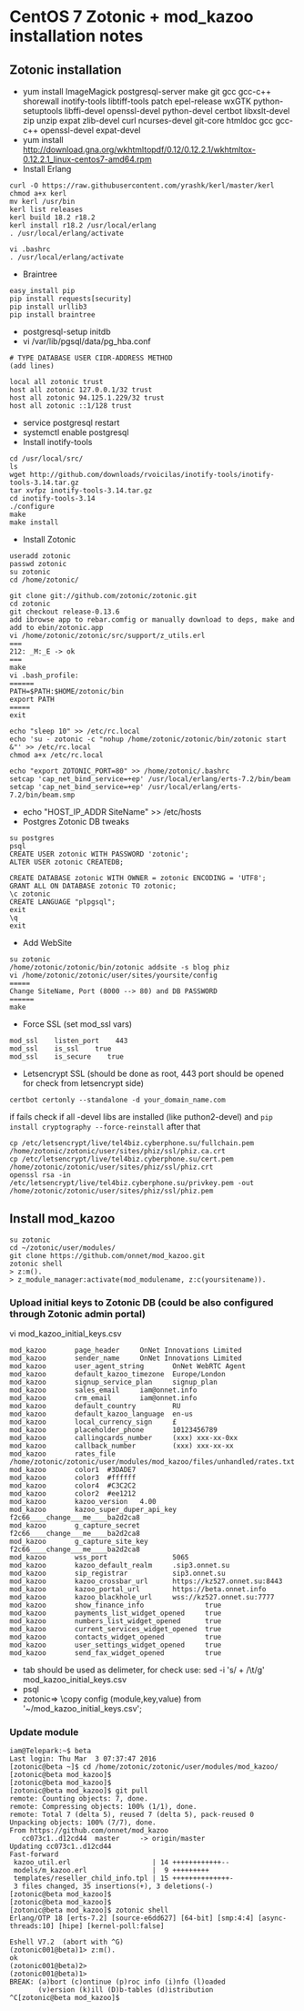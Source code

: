 # CentOS 7 Zotonic + mod_kazoo installation notes

## Zotonic installation

- yum install ImageMagick postgresql-server make git gcc gcc-c++ shorewall inotify-tools libtiff-tools patch epel-release wxGTK python-setuptools libffi-devel openssl-devel python-devel certbot libxslt-devel zip unzip expat zlib-devel curl ncurses-devel git-core htmldoc gcc gcc-c++ openssl-devel expat-devel
- yum install  http://download.gna.org/wkhtmltopdf/0.12/0.12.2.1/wkhtmltox-0.12.2.1_linux-centos7-amd64.rpm
- Install Erlang
```
curl -O https://raw.githubusercontent.com/yrashk/kerl/master/kerl
chmod a+x kerl
mv kerl /usr/bin
kerl list releases
kerl build 18.2 r18.2
kerl install r18.2 /usr/local/erlang
. /usr/local/erlang/activate

vi .bashrc
. /usr/local/erlang/activate
```
- Braintree
```
easy_install pip
pip install requests[security]
pip install urllib3
pip install braintree
```
- postgresql-setup initdb
- vi /var/lib/pgsql/data/pg_hba.conf
```
# TYPE DATABASE USER CIDR-ADDRESS METHOD
(add lines)

local all zotonic trust
host all zotonic 127.0.0.1/32 trust
host all zotonic 94.125.1.229/32 trust
host all zotonic ::1/128 trust
```
- service postgresql restart
- systemctl enable postgresql
- Install inotify-tools
```
cd /usr/local/src/
ls
wget http://github.com/downloads/rvoicilas/inotify-tools/inotify-tools-3.14.tar.gz
tar xvfpz inotify-tools-3.14.tar.gz 
cd inotify-tools-3.14
./configure 
make
make install
```
- Install Zotonic
```
useradd zotonic 
passwd zotonic 
su zotonic 
cd /home/zotonic/ 

git clone git://github.com/zotonic/zotonic.git 
cd zotonic 
git checkout release-0.13.6 
add ibrowse app to rebar.comfig or manually download to deps, make and add to ebin/zotonic.app
vi /home/zotonic/zotonic/src/support/z_utils.erl
===
212: _M:_E -> ok
===
make 
vi .bash_profile:
======
PATH=$PATH:$HOME/zotonic/bin
export PATH
=====
exit

echo "sleep 10" >> /etc/rc.local 
echo 'su - zotonic -c "nohup /home/zotonic/zotonic/bin/zotonic start &"' >> /etc/rc.local 
chmod a+x /etc/rc.local

echo "export ZOTONIC_PORT=80" >> /home/zotonic/.bashrc 
setcap 'cap_net_bind_service=+ep' /usr/local/erlang/erts-7.2/bin/beam
setcap 'cap_net_bind_service=+ep' /usr/local/erlang/erts-7.2/bin/beam.smp
```
- echo "HOST_IP_ADDR    SiteName" >> /etc/hosts
- Postgres Zotonic DB tweaks
```
su postgres 
psql 
CREATE USER zotonic WITH PASSWORD 'zotonic'; 
ALTER USER zotonic CREATEDB; 

CREATE DATABASE zotonic WITH OWNER = zotonic ENCODING = 'UTF8'; 
GRANT ALL ON DATABASE zotonic TO zotonic; 
\c zotonic 
CREATE LANGUAGE "plpgsql"; 
exit
\q
exit
```
- Add WebSite
```
su zotonic 
/home/zotonic/zotonic/bin/zotonic addsite -s blog phiz 
vi /home/zotonic/zotonic/user/sites/yoursite/config 
=====
Change SiteName, Port (8000 --> 80) and DB PASSWORD 
======
make 
```
- Force SSL (set mod_ssl vars)
```
mod_ssl    listen_port    443 
mod_ssl    is_ssl    true 
mod_ssl    is_secure    true 
```
- Letsencrypt SSL (should be done as root, 443 port should be opened for check from letsencrypt side)

`certbot certonly --standalone -d your_domain_name.com`

if fails check if all -devel libs are installed (like puthon2-devel)
and `pip install cryptography --force-reinstall` after that

```
cp /etc/letsencrypt/live/tel4biz.cyberphone.su/fullchain.pem /home/zotonic/zotonic/user/sites/phiz/ssl/phiz.ca.crt
cp /etc/letsencrypt/live/tel4biz.cyberphone.su/cert.pem /home/zotonic/zotonic/user/sites/phiz/ssl/phiz.crt
openssl rsa -in /etc/letsencrypt/live/tel4biz.cyberphone.su/privkey.pem -out /home/zotonic/zotonic/user/sites/phiz/ssl/phiz.pem
```

## Install mod_kazoo
```
su zotonic
cd ~/zotonic/user/modules/
git clone https://github.com/onnet/mod_kazoo.git
zotonic shell
> z:m().
> z_module_manager:activate(mod_modulename, z:c(yoursitename)).
```
### Upload initial keys to Zotonic DB (could be also configured through Zotonic admin portal)

vi mod_kazoo_initial_keys.csv
```
mod_kazoo       page_header     OnNet Innovations Limited
mod_kazoo       sender_name     OnNet Innovations Limited
mod_kazoo       user_agent_string       OnNet WebRTC Agent
mod_kazoo       default_kazoo_timezone  Europe/London
mod_kazoo       signup_service_plan     signup_plan
mod_kazoo       sales_email     iam@onnet.info
mod_kazoo       crm_email       iam@onnet.info
mod_kazoo       default_country         RU
mod_kazoo       default_kazoo_language  en-us
mod_kazoo       local_currency_sign     £
mod_kazoo       placeholder_phone       10123456789
mod_kazoo       callingcards_number     (xxx) xxx-xx-0xx
mod_kazoo       callback_number         (xxx) xxx-xx-xx
mod_kazoo       rates_file      /home/zotonic/zotonic/user/modules/mod_kazoo/files/unhandled/rates.txt
mod_kazoo       color1  #3DADE7
mod_kazoo       color3  #ffffff
mod_kazoo       color4  #C3C2C2
mod_kazoo       color2  #ee1212
mod_kazoo       kazoo_version   4.00
mod_kazoo       kazoo_super_duper_api_key       f2c66____change___me____ba2d2ca8
mod_kazoo       g_capture_secret        f2c66____change___me____ba2d2ca8
mod_kazoo       g_capture_site_key      f2c66____change___me____ba2d2ca8
mod_kazoo       wss_port                5065
mod_kazoo       kazoo_default_realm     .sip3.onnet.su
mod_kazoo       sip_registrar           sip3.onnet.su
mod_kazoo       kazoo_crossbar_url      https://kz527.onnet.su:8443
mod_kazoo       kazoo_portal_url        https://beta.onnet.info
mod_kazoo       kazoo_blackhole_url     wss://kz527.onnet.su:7777
mod_kazoo       show_finance_info               true
mod_kazoo       payments_list_widget_opened     true
mod_kazoo       numbers_list_widget_opened      true
mod_kazoo       current_services_widget_opened  true
mod_kazoo       contacts_widget_opened          true
mod_kazoo       user_settings_widget_opened     true
mod_kazoo       send_fax_widget_opened          true
```
- tab should be used as delimeter, for check use: sed -i 's/ \+ /\t/g'  mod_kazoo_initial_keys.csv    
- psql
- zotonic=> \copy config (module,key,value) from '~/mod_kazoo_initial_keys.csv';


### Update module

```
iam@Telepark:~$ beta 
Last login: Thu Mar  3 07:37:47 2016
[zotonic@beta ~]$ cd /home/zotonic/zotonic/user/modules/mod_kazoo/
[zotonic@beta mod_kazoo]$ 
[zotonic@beta mod_kazoo]$ 
[zotonic@beta mod_kazoo]$ git pull
remote: Counting objects: 7, done.
remote: Compressing objects: 100% (1/1), done.
remote: Total 7 (delta 5), reused 7 (delta 5), pack-reused 0
Unpacking objects: 100% (7/7), done.
From https://github.com/onnet/mod_kazoo
   cc073c1..d12cd44  master     -> origin/master
Updating cc073c1..d12cd44
Fast-forward
 kazoo_util.erl                    | 14 ++++++++++++--
 models/m_kazoo.erl                |  9 +++++++++
 templates/reseller_child_info.tpl | 15 ++++++++++++++-
 3 files changed, 35 insertions(+), 3 deletions(-)
[zotonic@beta mod_kazoo]$ 
[zotonic@beta mod_kazoo]$ 
[zotonic@beta mod_kazoo]$ zotonic shell
Erlang/OTP 18 [erts-7.2] [source-e6dd627] [64-bit] [smp:4:4] [async-threads:10] [hipe] [kernel-poll:false]

Eshell V7.2  (abort with ^G)
(zotonic001@beta)1> z:m().
ok
(zotonic001@beta)2>
(zotonic001@beta)1> 
BREAK: (a)bort (c)ontinue (p)roc info (i)nfo (l)oaded
       (v)ersion (k)ill (D)b-tables (d)istribution
^C[zotonic@beta mod_kazoo]$ 

```

